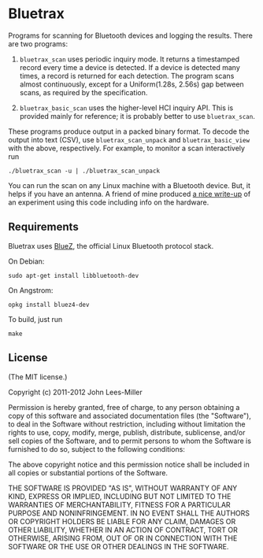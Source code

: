 Bluetrax
========

Programs for scanning for Bluetooth devices and logging the results. There are
two programs:

1. `bluetrax_scan` uses periodic inquiry mode. It returns a timestamped record
every time a device is detected. If a device is detected many times, a record is
returned for each detection. The program scans almost continuously, except for 
a Uniform(1.28s, 2.56s) gap between scans, as required by the specification.

2. `bluetrax_basic_scan` uses the higher-level HCI inquiry API. This is provided
mainly for reference; it is probably better to use `bluetrax_scan`.

These programs produce output in a packed binary format. To decode the output
into text (CSV), use `bluetrax_scan_unpack` and `bluetrax_basic_view` with the
above, respectively. For example, to monitor a scan interactively run

    ./bluetrax_scan -u | ./bluetrax_scan_unpack

You can run the scan on any Linux machine with a Bluetooth device. But, it helps
if you have an antenna. A friend of mine produced [a nice
write-up](http://snowdonjames.com/tracking-traffic-with-bluetooth/) of an
experiment using this code including info on the hardware.

Requirements
------------

Bluetrax uses [BlueZ](http://www.bluez.org/), the official Linux Bluetooth
protocol stack.

On Debian:

    sudo apt-get install libbluetooth-dev

On Angstrom:

    opkg install bluez4-dev

To build, just run

    make

License
-------

(The MIT license.)

Copyright (c) 2011-2012 John Lees-Miller

Permission is hereby granted, free of charge, to any person obtaining
a copy of this software and associated documentation files (the
"Software"), to deal in the Software without restriction, including
without limitation the rights to use, copy, modify, merge, publish,
distribute, sublicense, and/or sell copies of the Software, and to
permit persons to whom the Software is furnished to do so, subject to
the following conditions:

The above copyright notice and this permission notice shall be
included in all copies or substantial portions of the Software.

THE SOFTWARE IS PROVIDED "AS IS", WITHOUT WARRANTY OF ANY KIND,
EXPRESS OR IMPLIED, INCLUDING BUT NOT LIMITED TO THE WARRANTIES OF
MERCHANTABILITY, FITNESS FOR A PARTICULAR PURPOSE AND
NONINFRINGEMENT. IN NO EVENT SHALL THE AUTHORS OR COPYRIGHT HOLDERS BE
LIABLE FOR ANY CLAIM, DAMAGES OR OTHER LIABILITY, WHETHER IN AN ACTION
OF CONTRACT, TORT OR OTHERWISE, ARISING FROM, OUT OF OR IN CONNECTION
WITH THE SOFTWARE OR THE USE OR OTHER DEALINGS IN THE SOFTWARE.

